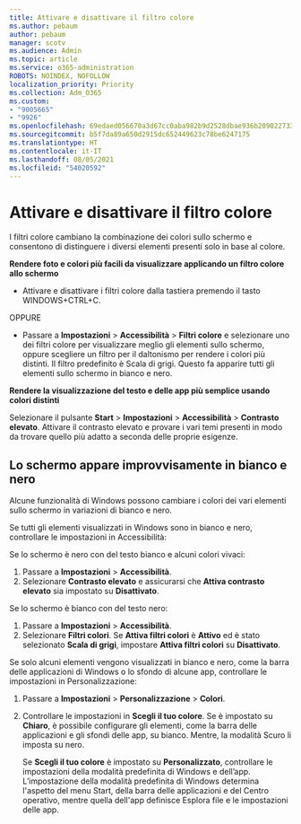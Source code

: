 ```yaml
---
title: Attivare e disattivare il filtro colore
ms.author: pebaum
author: pebaum
manager: scotv
ms.audience: Admin
ms.topic: article
ms.service: o365-administration
ROBOTS: NOINDEX, NOFOLLOW
localization_priority: Priority
ms.collection: Adm_O365
ms.custom:
- "9005665"
- "9926"
ms.openlocfilehash: 69edaed056670a3d67cc0aba982b9d2528dbae936b209022733205efcf421062
ms.sourcegitcommit: b5f7da89a650d2915dc652449623c78be6247175
ms.translationtype: HT
ms.contentlocale: it-IT
ms.lasthandoff: 08/05/2021
ms.locfileid: "54020592"
---
```

# <a name="turn-on-and-off-color-filter"></a>Attivare e disattivare il filtro colore

I filtri colore cambiano la combinazione dei colori sullo schermo e consentono di distinguere i diversi elementi presenti solo in base al colore.

**Rendere foto e colori più facili da visualizzare applicando un filtro colore allo schermo**

- Attivare e disattivare i filtri colore dalla tastiera premendo il tasto WINDOWS+CTRL+C. 

OPPURE

- Passare a **Impostazioni** > **Accessibilità** > **Filtri colore** e selezionare uno dei filtri colore per visualizzare meglio gli elementi sullo schermo, oppure scegliere un filtro per il daltonismo per rendere i colori più distinti.  Il filtro predefinito è Scala di grigi. Questo fa apparire tutti gli elementi sullo schermo in bianco e nero.

**Rendere la visualizzazione del testo e delle app più semplice usando colori distinti**  

Selezionare il pulsante **Start** > **Impostazioni** > **Accessibilità** > **Contrasto elevato**. Attivare il contrasto elevato e provare i vari temi presenti in modo da trovare quello più adatto a seconda delle proprie esigenze.

## <a name="my-screen-is-unexpectedly-black-and-white"></a>Lo schermo appare improvvisamente in bianco e nero

Alcune funzionalità di Windows possono cambiare i colori dei vari elementi sullo schermo in variazioni di bianco e nero.

Se tutti gli elementi visualizzati in Windows sono in bianco e nero, controllare le impostazioni in Accessibilità:

Se lo schermo è nero con del testo bianco e alcuni colori vivaci:  

1. Passare a **Impostazioni** > **Accessibilità**.  
1. Selezionare **Contrasto elevato** e assicurarsi che **Attiva contrasto elevato** sia impostato su **Disattivato**.

Se lo schermo è bianco con del testo nero:  

1. Passare a **Impostazioni** > **Accessibilità**.  
1. Selezionare **Filtri colori**. Se **Attiva filtri colori** è **Attivo** ed è stato selezionato **Scala di grigi**, impostare **Attiva filtri colori** su **Disattivato**.

Se solo alcuni elementi vengono visualizzati in bianco e nero, come la barra delle applicazioni di Windows o lo sfondo di alcune app, controllare le impostazioni in Personalizzazione:

1. Passare a **Impostazioni** > **Personalizzazione** > **Colori**.

1. Controllare le impostazioni in **Scegli il tuo colore**. Se è impostato su **Chiaro**, è possibile configurare gli elementi, come la barra delle applicazioni e gli sfondi delle app, su bianco. Mentre, la modalità Scuro li imposta su nero.  

    Se **Scegli il tuo colore** è impostato su **Personalizzato**, controllare le impostazioni della modalità predefinita di Windows e dell’app. L’impostazione della modalità predefinita di Windows determina l'aspetto del menu Start, della barra delle applicazioni e del Centro operativo, mentre quella dell'app definisce Esplora file e le impostazioni delle app.

